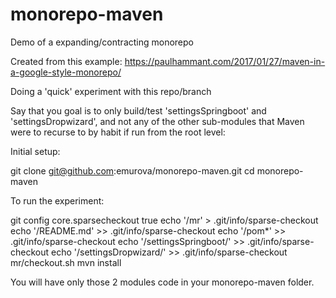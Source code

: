 # monorepo-maven

Demo of a expanding/contracting monorepo

Created from this example:
https://paulhammant.com/2017/01/27/maven-in-a-google-style-monorepo/

Doing a 'quick' experiment with this repo/branch

Say that you goal is to only build/test 'settingsSpringboot' and 'settingsDropwizard', and not any of the other sub-modules that Maven were to recurse to by habit if run from the root level:

Initial setup:

git clone git@github.com:emurova/monorepo-maven.git
cd monorepo-maven

To run the experiment:

git config core.sparsecheckout true
echo '/mr' > .git/info/sparse-checkout
echo '/README.md' >> .git/info/sparse-checkout
echo '/pom*' >> .git/info/sparse-checkout
echo '/settingsSpringboot/' >> .git/info/sparse-checkout
echo '/settingsDropwizard/' >> .git/info/sparse-checkout
mr/checkout.sh
mvn install

You will have only those 2 modules code in your monorepo-maven folder.


